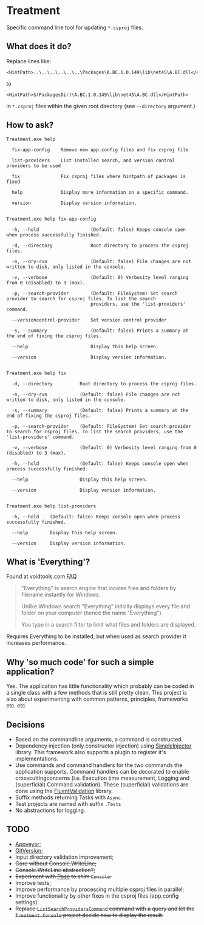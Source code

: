 # Treatment

Specific command line tool for updating `*.csproj` files.

## What does it do?

Replace lines like:
```
<HintPath>..\..\..\..\..\..\Packages\A.BC.1.0.149\lib\net45\A.BC.dll</HintPath>
```

to 
```
<HintPath>$(PackagesDir)\A.BC.1.0.149\lib\net45\A.BC.dll</HintPath>
```
in `*.csproj` files within the given root directory (see `--directory` argument.)

## How to ask?

```
Treatment.exe help

  fix-app-config    Remove new app.config files and fix csproj file

  list-providers    List installed search, and version control providers to be used

  fix               Fix csproj files where hintpath of packages is fixed

  help              Display more information on a specific command.

  version           Display version information.


Treatment.exe help fix-app-config

  -h, --hold                   (Default: false) Keeps console open when process successfully finished.

  -d, --directory              Root directory to process the csproj files.

  -n, --dry-run                (Default: false) File changes are not written to disk, only listed in the console.

  -v, --verbose                (Default: 0) Verbosity level ranging from 0 (disabled) to 3 (max).

  -p, --search-provider        (Default: FileSystem) Set search provider to search for csproj files. To list the search
                               providers, use the 'list-providers' command.

  --versioncontrol-provider    Set version control provider

  -s, --summary                (Default: false) Prints a summary at the end of fixing the csproj files.

  --help                       Display this help screen.

  --version                    Display version information.


Treatment.exe help fix

  -d, --directory          Root directory to process the csproj files.

  -n, --dry-run            (Default: false) File changes are not written to disk, only listed in the console.

  -s, --summary            (Default: false) Prints a summary at the end of fixing the csproj files.

  -p, --search-provider    (Default: FileSystem) Set search provider to search for csproj files. To list the search providers, use the 'list-providers' command.

  -v, --verbose            (Default: 0) Verbosity level ranging from 0 (disabled) to 3 (max).

  -h, --hold               (Default: false) Keeps console open when process successfully finished.

  --help                   Display this help screen.

  --version                Display version information.


Treatment.exe help list-providers

  -h, --hold    (Default: false) Keeps console open when process successfully finished.

  --help        Display this help screen.

  --version     Display version information.
```

## What is 'Everything'?

Found at voidtools.com [FAQ](https://www.voidtools.com/faq/#what_is_everything)

> "Everything" is search engine that locates files and folders by filename instantly for Windows.
>
> Unlike Windows search "Everything" initially displays every file and folder on your computer (hence the name "Everything").
>
> You type in a search filter to limit what files and folders are displayed.

Requires Everything to be installed, but when used as search provider it increases performance.

## Why 'so much code' for such a simple application?

Yes. The application has little functionality which probably can be coded in a single class with a few methods that is still pretty clean. This project is also about experimenting with common patterns, principles, frameworks etc. etc.

## Decisions

- Based on the commandline arguments, a command is constructed.
- Dependency injection (only constructor injection) using [SimpleInjector](https://www.nuget.org/packages/SimpleInjector/) library. This framework also supports a plugin to register it's implementations.
- Use commands and command handlers for the two commands the application supports. Command handlers can be decorated to enable crosscuttingconcerns (i.e. Execution time measurement, Logging and (superficial) Command validation).
These (superficial) validations are done using the [FluentValidation](https://www.nuget.org/packages/FluentValidation/) library.
- Suffix methods returning Tasks with `Async`.
- Test projects are named with suffix `.Tests`
- No abstractions for logging.

## TODO

- [Appveyor](https://www.appveyor.com/);
- [GitVersion](https://gitversion.readthedocs.io/en/latest/);
- Input directory validation improvement;
- ~~Core without Console.WriteLine;~~
- ~~Console.WriteLine abstraction?;~~
- ~~Experiment with [Pose](https://www.nuget.org/packages/Pose) to shim `Console`.~~
- Improve tests;
- Improve performance by processing multiple csproj files in parallel;
- Improve functionality by other fixes in the csproj files (app.config settings).
- ~~Replace `ListSearchProvidersCommand` command with a query and let the `Treatment.Console` project decide how to display the result.~~